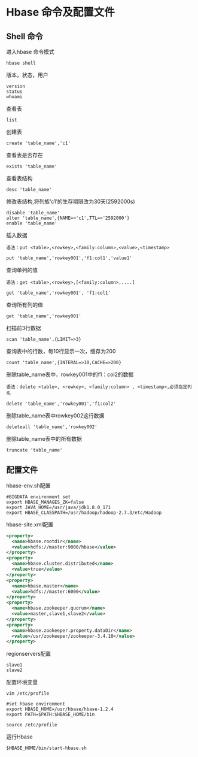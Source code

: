 # Hbase 命令及配置文件

## Shell 命令

进入hbase 命令模式

```shell
hbase shell
```

版本，状态，用户

```mysql
version
status
whoami
```

查看表

```mysql
list
```

创建表

```
create 'table_name','c1'
```

查看表是否存在

```mysql
exists 'table_name'
```

查看表结构

```mysql
desc 'table_name'
```

修改表结构,将列族‘c1’的生存期限改为30天(2592000s)

```mysql
disable 'table_name'
alter 'table_name',{NAME=>'c1',TTL=>'2592000'}
enable 'table_name'
```

插入数据

```mysql
语法：put <table>,<rowkey>,<family:column>,<value>,<timestamp>

put 'table_name','rowkey001','f1:col1','value1'
```

查询单列的值

```mysql
语法：get <table>,<rowkey>,[<family:column>,....]

get 'table_name','rowkey001', 'f1:col1' 
```

查询所有列的值

```mysql
get 'table_name','rowkey001'
```

扫描前3行数据

```mysql
scan 'table_name',{LIMIT=>3}
```

查询表中的行数，每10行显示一次，缓存为200

```mysql
count 'table_name',{INTERAL=>10,CACHE=>200}
```

删除table_name表中，rowkey001中的f1：col2的数据

```mysql
语法：delete <table>, <rowkey>, <family:column> , <timestamp>,必须指定列名

delete 'table_name','rowkey001','f1:col2' 
```

删除table_name表中rowkey002这行数据

```mysql
deleteall 'table_name','rowkey002'
```

删除table_name表中的所有数据

```mysql
truncate 'table_name' 
```

## 配置文件

hbase-env.sh配置

```shell
#BIGDATA environment set
export HBASE_MANAGES_ZK=false
export JAVA_HOME=/usr/java/jdk1.8.0_171
export HBASE_CLASSPATH=/usr/hadoop/hadoop-2.7.3/etc/Hadoop
```

hbase-site.xml配置

```xml
<property>
  <name>hbase.rootdir</name>
  <value>hdfs://master:9000/hbase</value>
</property>
<property>
  <name>hbase.cluster.distributed</name>
  <value>true</value>
</property>
<property>
  <name>hbase.master</name>
  <value>hdfs://master:6000</value>
</property>
<property>
  <name>hbase.zookeeper.quorum</name>
  <value>master,slave1,slave2</value>
</property>
<property>
  <name>hbase.zookeeper.property.dataDir</name>
  <value>/usr/zookeeper/zookeeper-3.4.10</value>
</property>
```

regionservers配置

```shell
slave1
slave2
```

配置环境变量

```shell
vim /etc/profile

#set hbase environment
export HBASE_HOME=/usr/hbase/hbase-1.2.4
export PATH=$PATH:$HBASE_HOME/bin

source /etc/profile
```

运行Hbase

```shell
$HBASE_HOME/bin/start-hbase.sh
```

